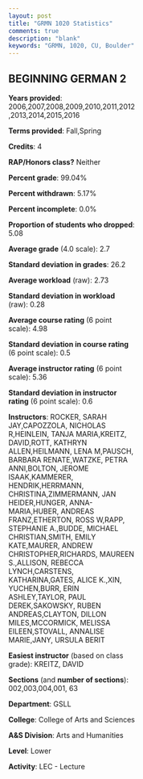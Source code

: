 ```yaml
---
layout: post
title: "GRMN 1020 Statistics"
comments: true
description: "blank"
keywords: "GRMN, 1020, CU, Boulder"
--- 
```

<head>
<script src="https://ajax.googleapis.com/ajax/libs/jquery/2.1.3/jquery.min.js"></script>
<script src="https://dl.dropboxusercontent.com/s/pc42nxpaw1ea4o9/highcharts.js?dl=0"></script>
<!-- <script src="../assets/js/highcharts.js"></script> -->
<style type="text/css">@font-face {
	font-family: "Bebas Neue";
	src: url(https://www.filehosting.org/file/details/544349/BebasNeue%20Regular.otf) format("opentype");
	}
	h1.Bebas { 
		font-family: "Bebas Neue", Verdana, Tahoma;
	}
</style>
</head>
<body>
	<div id="container" style="float: right; width: 45%; height: 88%; margin-left: 2.5%; margin-right: 2.5%;"></div>
	<script language="JavaScript">
		$(document).ready(function() {
		var chart = {type: 'column'};
		var title = {text: 'Grade Distribution'};
		var xAxis = {categories: ['A','B','C','D','F'],crosshair: true};
		var yAxis = {min: 0,title: {text: 'Percentage'}};
		var tooltip = {headerFormat: '<center><b><span style="font-size:20px">{point.key}</span></b></center>',
		               pointFormat: '<td style="padding:0"><b>{point.y:.1f}%</b></td>',
		               footerFormat: '</table>',shared: true,useHTML: true};
		var plotOptions = {column: {pointPadding: 0.0,borderWidth: 0}};  
		var credits = {enabled: false};var series= [{name: 'Percent',data: [20.16,43.54,28.23,5.04,3.02,]}];
		var json = {};
		json.chart = chart;
		json.title = title;
		json.tooltip = tooltip;
		json.xAxis = xAxis;
		json.yAxis = yAxis;  
		json.series = series;
		json.plotOptions = plotOptions;  
		json.credits = credits;
		$('#container').highcharts(json);
	});
	</script>
</body>
			   
## BEGINNING GERMAN 2

**Years provided**: 2006,2007,2008,2009,2010,2011,2012,2013,2014,2015,2016

**Terms provided**: Fall,Spring

**Credits**: 4

**RAP/Honors class?** Neither

**Percent grade**: 99.04%

**Percent withdrawn**: 5.17%

**Percent incomplete**: 0.0%

**Proportion of students who dropped**: 5.08

**Average grade** (4.0 scale): 2.7

**Standard deviation in grades**: 26.2

**Average workload** (raw): 2.73

**Standard deviation in workload** (raw): 0.28

**Average course rating** (6 point scale): 4.98

**Standard deviation in course rating** (6 point scale): 0.5

**Average instructor rating** (6 point scale): 5.36

**Standard deviation in instructor rating** (6 point scale): 0.6

**Instructors**: ROCKER, SARAH JAY,CAPOZZOLA, NICHOLAS R,HEINLEIN, TANJA MARIA,KREITZ, DAVID,ROTT, KATHRYN ALLEN,HEILMANN, LENA M,PAUSCH, BARBARA RENATE,WATZKE, PETRA ANNI,BOLTON, JEROME ISAAK,KAMMERER, HENDRIK,HERRMANN, CHRISTINA,ZIMMERMANN, JAN HEIDER,HUNGER, ANNA-MARIA,HUBER, ANDREAS FRANZ,ETHERTON, ROSS W,RAPP, STEPHANIE A.,BUDDE, MICHAEL CHRISTIAN,SMITH, EMILY KATE,MAURER, ANDREW CHRISTOPHER,RICHARDS, MAUREEN S.,ALLISON, REBECCA LYNCH,CARSTENS, KATHARINA,GATES, ALICE K.,XIN, YUCHEN,BURR, ERIN ASHLEY,TAYLOR, PAUL DEREK,SAKOWSKY, RUBEN ANDREAS,CLAYTON, DILLON MILES,MCCORMICK, MELISSA EILEEN,STOVALL, ANNALISE MARIE,JANY, URSULA BERIT

**Easiest instructor** (based on class grade): KREITZ, DAVID

**Sections** (and **number of sections**): 002,003,004,001, 63

**Department**: GSLL

**College**: College of Arts and Sciences

**A&S Division**: Arts and Humanities

**Level**: Lower

**Activity**: LEC - Lecture